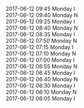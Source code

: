 2017-06-12 09:45 Monday  I  
2017-06-12 09:40 Monday  N  
2017-06-12 09:25 Monday  I  
2017-06-12 08:40 Monday  N  
2017-06-12 08:35 Monday  I  
2017-06-12 07:50 Monday  N  
2017-06-12 07:15 Monday  I  
2017-06-12 07:10 Monday  N  
2017-06-12 07:00 Monday  I  
2017-06-12 06:55 Monday  N  
2017-06-12 06:45 Monday  I  
2017-06-12 06:40 Monday  N  
2017-06-12 06:30 Monday  I  
2017-06-12 06:10 Monday  N  
2017-06-12 06:05 Monday  I  
